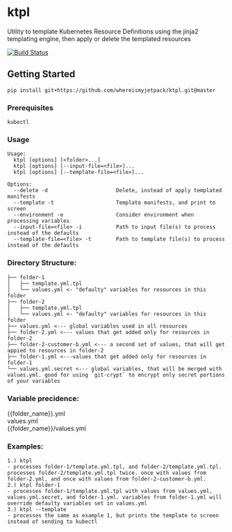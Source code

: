 # ktpl

Utility to template Kubernetes Resource Definitions using the jinja2 templating engine, then apply or delete the templated resources

[![Build Status](https://travis-ci.org/whereismyjetpack/ktpl.svg?branch=master)](https://travis-ci.org/whereismyjetpack/ktpl)

## Getting Started
`pip install git+https://github.com/whereismyjetpack/ktpl.git@master`

### Prerequisites
`kubectl`

### Usage
```
Usage:
  ktpl [options] [<folder>...]
  ktpl [options] [--input-file=<file>]...
  ktpl [options] [--template-file=<file>]...

Options:
  --delete -d                      Delete, instead of apply templated manifests
  --template -t                    Template manifests, and print to screen
  --environment -e                 Consider environment when processing variables
  --input-file=<file> -i           Path to input file(s) to process instead of the defaults
  --template-file=<file> -t        Path to template file(s) to process instead of the defaults
```


### Directory Structure:

```.
├── folder-1
│   ├── template.yml.tpl
│   └── values.yml <- "defaulty" variables for resources in this folder
├── folder-2
│   ├── template.yml.tpl
│   └── values.yml <- "defaulty" variables for resources in this folder
├── values.yml <--- global variables used in all resources
├── folder-2.yml <--- values that get added only for resources in folder-2
├── folder-2-customer-b.yml <--- a second set of values, that will get appied to resources in folder-2
├── folder-1.yml <---values that get added only for resources in folder-1
└── values.yml.secret <--- global variables, that will be merged with values.yml. good for using `git-crypt` to encrypt only secret portions of your variables
```

### Variable precidence:
{{folder_name}}.yml  
values.yml  
{{folder_name}}/values.yml  

### Examples:
```
1.) ktpl
- processes folder-1/template.yml.tpl, and folder-2/template.yml.tpl. processes folder-2/template.yml.tpl twice. once with values from folder-2.yml, and once with values from folder-2-customer-b.yml. 
2.) ktpl folder-1
- processes folder-1/template.yml.tpl with values from values.yml, values.yml.secret, and folder-1.yml. variables from folder-1.yml will override defaulty variables set in values.yml
3.) ktpl --template
- processes the same as example 1, but prints the template to screen instead of sending to kubectl
```




